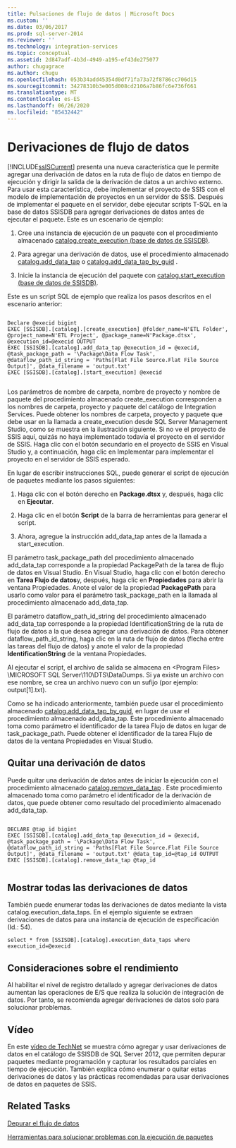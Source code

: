 ```yaml
---
title: Pulsaciones de flujo de datos | Microsoft Docs
ms.custom: ''
ms.date: 03/06/2017
ms.prod: sql-server-2014
ms.reviewer: ''
ms.technology: integration-services
ms.topic: conceptual
ms.assetid: 2d847adf-4b3d-4949-a195-ef43de275077
author: chugugrace
ms.author: chugu
ms.openlocfilehash: 053b34add45354d0df71fa73a72f8786cc706d15
ms.sourcegitcommit: 34278310b3e005d008cd2106a7b86fc6e736f661
ms.translationtype: MT
ms.contentlocale: es-ES
ms.lasthandoff: 06/26/2020
ms.locfileid: "85432442"
---
```

# <a name="data-flow-taps"></a>Derivaciones de flujo de datos
  [!INCLUDE[ssISCurrent](../includes/ssiscurrent-md.md)] presenta una nueva característica que le permite agregar una derivación de datos en la ruta de flujo de datos en tiempo de ejecución y dirigir la salida de la derivación de datos a un archivo externo. Para usar esta característica, debe implementar el proyecto de SSIS con el modelo de implementación de proyectos en un servidor de SSIS. Después de implementar el paquete en el servidor, debe ejecutar scripts T-SQL en la base de datos SSISDB para agregar derivaciones de datos antes de ejecutar el paquete. Este es un escenario de ejemplo:  
  
1.  Cree una instancia de ejecución de un paquete con el procedimiento almacenado [catalog.create_execution &#40;base de datos de SSISDB&#41;](/sql/integration-services/system-stored-procedures/catalog-create-execution-ssisdb-database).  
  
2.  Para agregar una derivación de datos, use el procedimiento almacenado [catalog.add_data_tap](/sql/integration-services/system-stored-procedures/catalog-add-data-tap) o [catalog.add_data_tap_by_guid](/sql/integration-services/system-stored-procedures/catalog-add-data-tap-by-guid) .  
  
3.  Inicie la instancia de ejecución del paquete con [catalog.start_execution &#40;base de datos de SSISDB&#41;](/sql/integration-services/system-stored-procedures/catalog-start-execution-ssisdb-database).  
  
 Este es un script SQL de ejemplo que realiza los pasos descritos en el escenario anterior:  
  
```  
  
Declare @execid bigint  
EXEC [SSISDB].[catalog].[create_execution] @folder_name=N'ETL Folder', @project_name=N'ETL Project', @package_name=N'Package.dtsx', @execution_id=@execid OUTPUT  
EXEC [SSISDB].[catalog].add_data_tap @execution_id = @execid, @task_package_path = '\Package\Data Flow Task', @dataflow_path_id_string = 'Paths[Flat File Source.Flat File Source Output]', @data_filename = 'output.txt'  
EXEC [SSISDB].[catalog].[start_execution] @execid  
  
```  
  
 Los parámetros de nombre de carpeta, nombre de proyecto y nombre de paquete del procedimiento almacenado create_execution corresponden a los nombres de carpeta, proyecto y paquete del catálogo de Integration Services. Puede obtener los nombres de carpeta, proyecto y paquete que debe usar en la llamada a create_execution desde SQL Server Management Studio, como se muestra en la ilustración siguiente. Si no ve el proyecto de SSIS aquí, quizás no haya implementado todavía el proyecto en el servidor de SSIS. Haga clic con el botón secundario en el proyecto de SSIS en Visual Studio y, a continuación, haga clic en Implementar para implementar el proyecto en el servidor de SSIS esperado.  
  
 En lugar de escribir instrucciones SQL, puede generar el script de ejecución de paquetes mediante los pasos siguientes:  
  
1.  Haga clic con el botón derecho en **Package.dtsx** y, después, haga clic en **Ejecutar**.  
  
2.  Haga clic en el botón **Script** de la barra de herramientas para generar el script.  
  
3.  Ahora, agregue la instrucción add_data_tap antes de la llamada a start_execution.  
  
 El parámetro task_package_path del procedimiento almacenado add_data_tap corresponde a la propiedad PackagePath de la tarea de flujo de datos en Visual Studio. En Visual Studio, haga clic con el botón derecho en **Tarea Flujo de datos**y, después, haga clic en **Propiedades** para abrir la ventana Propiedades.  Anote el valor de la propiedad **PackagePath** para usarlo como valor para el parámetro task_package_path en la llamada al procedimiento almacenado add_data_tap.  
  
 El parámetro dataflow_path_id_string del procedimiento almacenado add_data_tap corresponde a la propiedad IdentificationString de la ruta de flujo de datos a la que desea agregar una derivación de datos. Para obtener dataflow_path_id_string, haga clic en la ruta de flujo de datos (flecha entre las tareas del flujo de datos) y anote el valor de la propiedad **IdentificationString** de la ventana Propiedades.  
  
 Al ejecutar el script, el archivo de salida se almacena en \<Program Files> \MICROSOFT SQL Server\110\DTS\DataDumps. Si ya existe un archivo con ese nombre, se crea un archivo nuevo con un sufijo (por ejemplo: output[1].txt).  
  
 Como se ha indicado anteriormente, también puede usar el procedimiento almacenado [catalog.add_data_tap_by_guid](/sql/integration-services/system-stored-procedures/catalog-add-data-tap-by-guid), en lugar de usar el procedimiento almacenado add_data_tap. Este procedimiento almacenado toma como parámetro el identificador de la tarea Flujo de datos en lugar de task_package_path. Puede obtener el identificador de la tarea Flujo de datos de la ventana Propiedades en Visual Studio.  
  
## <a name="removing-a-data-tap"></a>Quitar una derivación de datos  
 Puede quitar una derivación de datos antes de iniciar la ejecución con el procedimiento almacenado [catalog.remove_data_tap](/sql/integration-services/system-stored-procedures/catalog-remove-data-tap) . Este procedimiento almacenado toma como parámetro el identificador de la derivación de datos, que puede obtener como resultado del procedimiento almacenado add_data_tap.  
  
```  
  
DECLARE @tap_id bigint  
EXEC [SSISDB].[catalog].add_data_tap @execution_id = @execid, @task_package_path = '\Package\Data Flow Task', @dataflow_path_id_string = 'Paths[Flat File Source.Flat File Source Output]', @data_filename = 'output.txt' @data_tap_id=@tap_id OUTPUT  
EXEC [SSISDB].[catalog].remove_data_tap @tap_id  
  
```  
  
## <a name="listing-all-data-taps"></a>Mostrar todas las derivaciones de datos  
 También puede enumerar todas las derivaciones de datos mediante la vista catalog.execution_data_taps. En el ejemplo siguiente se extraen derivaciones de datos para una instancia de ejecución de especificación (Id.: 54).  
  
```  
select * from [SSISDB].[catalog].execution_data_taps where execution_id=@execid  
```  
  
## <a name="performance-consideration"></a>Consideraciones sobre el rendimiento  
 Al habilitar el nivel de registro detallado y agregar derivaciones de datos aumentan las operaciones de E/S que realiza la solución de integración de datos. Por tanto, se recomienda agregar derivaciones de datos solo para solucionar problemas.  
  
## <a name="video"></a>Vídeo  
 En este [vídeo de TechNet](https://technet.microsoft.com/sqlserver/dn600163) se muestra cómo agregar y usar derivaciones de datos en el catálogo de SSISDB de SQL Server 2012, que permiten depurar paquetes mediante programación y capturar los resultados parciales en tiempo de ejecución. También explica cómo enumerar o quitar estas derivaciones de datos y las prácticas recomendadas para usar derivaciones de datos en paquetes de SSIS.  
  
## <a name="related-tasks"></a>Related Tasks  
 [Depurar el flujo de datos](troubleshooting/debugging-data-flow.md)  
  
 [Herramientas para solucionar problemas con la ejecución de paquetes](troubleshooting/troubleshooting-tools-for-package-execution.md)  
  
  
